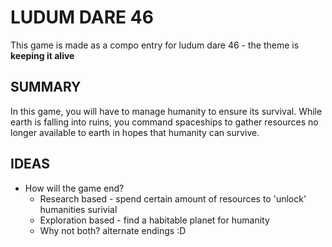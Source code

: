 # LUDUM DARE 46

This game is made as a compo entry for ludum dare 46 - the theme is **keeping it alive**

## SUMMARY

In this game, you will have to manage humanity to ensure its survival. While earth is falling into ruins, you command spaceships to gather resources no longer available to earth in hopes that humanity can survive.

## IDEAS

- How will the game end?
  - Research based - spend certain amount of resources to 'unlock' humanities surivial
  - Exploration based - find a habitable planet for humanity
  - Why not both? alternate endings :D

